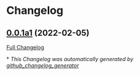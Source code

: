# Changelog

## [0.0.1a1](https://github.com/OpenVoiceOS/ovos_PHAL/tree/0.0.1a1) (2022-02-05)

[Full Changelog](https://github.com/OpenVoiceOS/ovos_PHAL/compare/bd50000eda7fbba247db888b123bd64cf5738ddc...0.0.1a1)



\* *This Changelog was automatically generated by [github_changelog_generator](https://github.com/github-changelog-generator/github-changelog-generator)*
